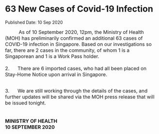 <html>
    <meta http-equiv="Content-Type" content="text/html; charset=utf-8"/>
    <meta charset="utf-8"/>
    <title>63 New Cases of Covid-19 Infection</title>
    <body><h1>63 New Cases of Covid-19 Infection</h1>
    <p>Published Date: 10 Sep 2020</p> <p style=""><span style="font-size: 16px;">&nbsp; &nbsp; &nbsp; &nbsp; &nbsp;&nbsp;As of 10 September 2020, 12pm, the Ministry of Health (MOH) has preliminarily confirmed an additional 63 cases of COVID-19 infection in Singapore. Based on our investigations so far, there are 2 cases in the community, of whom 1 is a Singaporean and 1 is a Work Pass holder.&nbsp;<br><br></span><span style="font-size: 16px;">2.&nbsp; &nbsp; &nbsp; There are 6 imported cases, who had all been placed on Stay-Home Notice upon arrival in Singapore.&nbsp;&nbsp;</span></p><p style=""><span style="font-size: 16px;"><br>3.&nbsp; &nbsp; &nbsp;&nbsp;We are still working through the details of the cases, and further updates will be shared via the MOH press release that will be issued tonight.&nbsp;<br><br><br><strong>MINISTRY OF HEALTH<br>10 SEPTEMBER 2020<br></strong></span></p><div><span style="font-size: 16px;"><br></span></div></body>
</html>